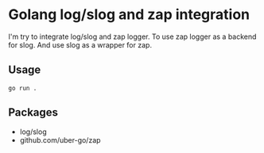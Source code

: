 # Golang log/slog and zap integration

I'm try to integrate log/slog and zap logger. To use zap logger as a backend for slog. And use slog as a wrapper for zap.

## Usage

```shell
go run .
```

## Packages

- log/slog
- github.com/uber-go/zap
